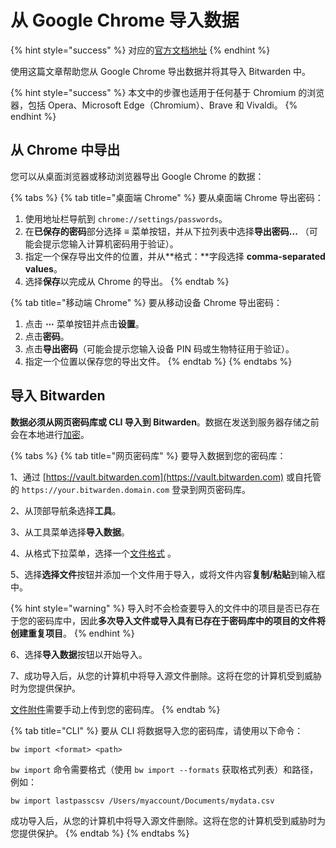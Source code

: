 # 从 Google Chrome 导入数据

{% hint style="success" %}
对应的[官方文档地址](https://bitwarden.com/help/article/import-from-chrome/)
{% endhint %}

使用这篇文章帮助您从 Google Chrome 导出数据并将其导入 Bitwarden 中。

{% hint style="success" %}
本文中的步骤也适用于任何基于 Chromium 的浏览器，包括 Opera、Microsoft Edge（Chromium）、Brave 和 Vivaldi。
{% endhint %}

## 从 Chrome 中导出 <a href="#export-from-chrome" id="export-from-chrome"></a>

您可以从桌面浏览器或移动浏览器导出 Google Chrome 的数据：

{% tabs %}
{% tab title="桌面端 Chrome" %}
要从桌面端 Chrome 导出密码：

1. 使用地址栏导航到 `chrome://settings/passwords`。
2. 在**已保存的密码**部分选择 **≡** 菜单按钮，并从下拉列表中选择**导出密码...** （可能会提示您输入计算机密码用于验证）。
3. 指定一个保存导出文件的位置，并从**格式：**字段选择 **comma-separated values**。
4. 选择**保存**以完成从 Chrome 的导出。
{% endtab %}

{% tab title="移动端 Chrome" %}
要从移动设备 Chrome 导出密码：

1. 点击 **⋯** 菜单按钮并点击**设置**。
2. 点击**密码**。
3. 点击**导出密码**（可能会提示您输入设备 PIN 码或生物特征用于验证）。
4. 指定一个位置以保存您的导出文件。
{% endtab %}
{% endtabs %}

## 导入 Bitwarden <a href="#import-to-bitwarden" id="import-to-bitwarden"></a>

**数据必须从网页密码库或 CLI 导入到 Bitwarden**。数据在发送到服务器存储之前会在本地进行[加密](../../../security/encryption.md)。

{% tabs %}
{% tab title="网页密码库" %}
要导入数据到您的密码库：

1、通过 [https://vault.bitwarden.com](https://vault.bitwarden.com) 或自托管的 `https://your.bitwarden.domain.com` 登录到网页密码库。

2、从顶部导航条选择**工具**。

3、从工具菜单选择**导入数据**。

4、从格式下拉菜单，选择一个[文件格式](../import-and-export-faqs.md#q-what-file-formats-does-bitwarden-support-for-import) 。

5、选择**选择文件**按钮并添加一个文件用于导入，或将文件内容**复制/粘贴**到输入框中。

{% hint style="warning" %}
导入时不会检查要导入的文件中的项目是否已存在于您的密码库中，因此**多次导入文件或导入具有已存在于密码库中的项目的文件将创建重复项目**。
{% endhint %}

6、选择**导入数据**按钮以开始导入。

7、成功导入后，从您的计算机中将导入源文件删除。这将在您的计算机受到威胁时为您提供保护。

[文件附件](../../vault-basics/file-attachments.md)需要手动上传到您的密码库。
{% endtab %}

{% tab title="CLI" %}
要从 CLI 将数据导入您的密码库，请使用以下命令：

```shell
bw import <format> <path>
```

`bw import` 命令需要格式（使用 `bw import --formats` 获取格式列表）和路径，例如：

```shell
bw import lastpasscsv /Users/myaccount/Documents/mydata.csv
```

成功导入后，从您的计算机中将导入源文件删除。这将在您的计算机受到威胁时为您提供保护。
{% endtab %}
{% endtabs %}
